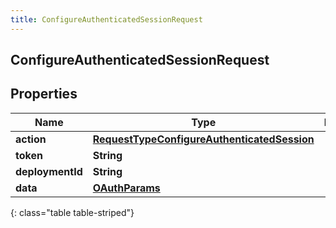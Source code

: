 ```yaml
---
title: ConfigureAuthenticatedSessionRequest
---
```

## ConfigureAuthenticatedSessionRequest


## Properties

| Name | Type | Description | Notes |
| ------------ | ------------- | ------------- | ------------- |
| **action** | <!----><!---->[**RequestTypeConfigureAuthenticatedSession**](RequestTypeConfigureAuthenticatedSession.html)<!----> |  |  |
| **token** | <!----><!---->**String**<!----> |  |  |
| **deploymentId** | <!----><!---->**String**<!----> |  |  |
| **data** | <!----><!---->[**OAuthParams**](OAuthParams.html)<!----> |  |  |
{: class="table table-striped"}



